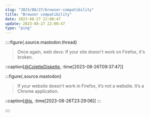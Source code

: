 ```yaml
---
slug: "2023/08/27/browser-compatibility"
title: "Browser compatibility"
date: 2023-08-27 22:00:47
update: 2023-08-27 22:00:47
type: "ping"
---
```


::::figure{.source.mastodon.thread}
> Once again, web devs: If your site doesn't work on Firefox, it's broken.

::caption[[@ColetteDiskette](https://retro.pizza/@ColetteDiskette/110953946663249384), :time[2023-08-26T09:37:47]]

:::figure{.source.mastodon}
> If your website doesn’t work in Firefox, it’s not a website. It’s a Chrome application.

::caption[[@js](https://ap.nil.im/objects/6afdb834-8836-4464-8c10-6e96bd2f32a5), :time[2023-08-26T23:29:06]]
:::

::::
